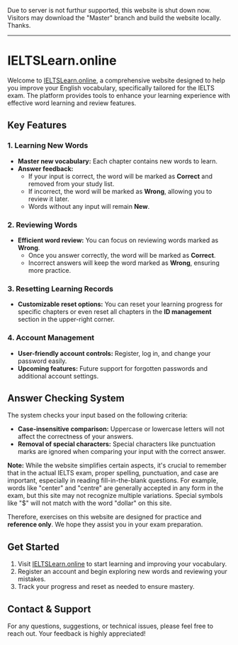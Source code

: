 Due to server is not furthur supported, this website is shut down now. Visitors may download the "Master" branch and build the website locally. Thanks.
******
# IELTSLearn.online

Welcome to [IELTSLearn.online](https://ieltslearn.online), a comprehensive website designed to help you improve your English vocabulary, specifically tailored for the IELTS exam. The platform provides tools to enhance your learning experience with effective word learning and review features.

## Key Features

### 1. Learning New Words
- **Master new vocabulary:** Each chapter contains new words to learn.
- **Answer feedback:**
  - If your input is correct, the word will be marked as **Correct** and removed from your study list.
  - If incorrect, the word will be marked as **Wrong**, allowing you to review it later.
  - Words without any input will remain **New**.

### 2. Reviewing Words
- **Efficient word review:** You can focus on reviewing words marked as **Wrong**.
  - Once you answer correctly, the word will be marked as **Correct**.
  - Incorrect answers will keep the word marked as **Wrong**, ensuring more practice.

### 3. Resetting Learning Records
- **Customizable reset options:** You can reset your learning progress for specific chapters or even reset all chapters in the **ID management** section in the upper-right corner.

### 4. Account Management
- **User-friendly account controls:** Register, log in, and change your password easily.
- **Upcoming features:** Future support for forgotten passwords and additional account settings.

## Answer Checking System

The system checks your input based on the following criteria:
- **Case-insensitive comparison:** Uppercase or lowercase letters will not affect the correctness of your answers.
- **Removal of special characters:** Special characters like punctuation marks are ignored when comparing your input with the correct answer.

**Note:** While the website simplifies certain aspects, it's crucial to remember that in the actual IELTS exam, proper spelling, punctuation, and case are important, especially in reading fill-in-the-blank questions. For example, words like "center" and "centre" are generally accepted in any form in the exam, but this site may not recognize multiple variations. Special symbols like "$" will not match with the word "dollar" on this site.

Therefore, exercises on this website are designed for practice and **reference only**. We hope they assist you in your exam preparation.

## Get Started

1. Visit [IELTSLearn.online](https://ieltslearn.online) to start learning and improving your vocabulary.
2. Register an account and begin exploring new words and reviewing your mistakes.
3. Track your progress and reset as needed to ensure mastery.

## Contact & Support
For any questions, suggestions, or technical issues, please feel free to reach out. Your feedback is highly appreciated!
